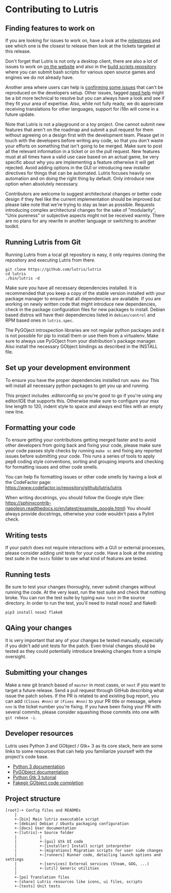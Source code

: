 <!--
SPDX-FileCopyrightText: 2018-2022 Lutris Team and Contributors <https://lutris.net>
SPDX-FileCopyrightText: 2018-2019, 2021, 2022 Mathieu Comandon <strider@strycore.com>

SPDX-License-Identifier: GPL-3.0-or-later
-->
Contributing to Lutris
======================

Finding features to work on
---------------------------

If you are looking for issues to work on, have a look at the
[milestones](https://github.com/lutris/lutris/milestones) and see which one is
the closest to release then look at the tickets targeted at this release.

Don't forget that Lutris is not only a desktop client, there are also a lot of
issues to work on [on the website](https://github.com/lutris/website/issues)
and also in the [build scripts repository](https://github.com/lutris/buildbot)
where you can submit bash scripts for various open source games and engines we
do not already have.

Another area where users can help is [confirming some
issues](https://github.com/lutris/lutris/issues?q=is%3Aissue+is%3Aopen+label%3A%22need+help%22)
that can't be reproduced on the developers setup. Other issues, tagged [need
help](https://github.com/lutris/lutris/issues?q=is%3Aissue+is%3Aopen+label%3A%22need+help%22)
might be a bit more technical to resolve but you can always have a look and see
if they fit your area of expertise. Also, while not fully ready, we do
appreciate receiving translations for other languages, support for i18n will
come in a future update.

Note that Lutris is not a playground or a toy project. One cannot submit new
features that aren't on the roadmap and submit a pull request for them without
agreeing on a design first with the development team. Please get in touch with
the developers before writing any code, so that you don't waste your efforts on
something that isn't going to be merged. Make sure to post all
the relevant information in a ticket or on the pull request. New features must
at all times have a valid use case based on an actual game, be very specific
about why you are implementing a feature otherwise it will get rejected.
Avoid adding options in the GUI or introducing new installer directives for
things that can be automated. Lutris focuses heavily on automation and on doing
the right thing by default. Only introduce new option when absolutely
necessary.

Contributors are welcome to suggest architectural changes or better code design
if they feel like the current implementation should be improved but please take
note that we're trying to stay as lean as possible. Requests introducing complex
architectural changes for the sake of "modularity", "Unix pureness" or subjective
aspects might not be received warmly. There are no plans for any rewrite in
another language or switching to another toolkit.

Running Lutris from Git
-----------------------

Running Lutris from a local git repository is easy, it only requires cloning
the repository and executing Lutris from there.

    git clone https://github.com/lutris/lutris
    cd lutris
    ./bin/lutris -d

Make sure you have all necessary dependencies installed. It is recommended that
you keep a copy of the stable version installed with your package manager to
ensure that all dependencies are available.
If you are working on newly written code that might introduce
new dependencies, check in the package configuration files for new packages to
install. Debian based distros will have their dependencies listed
in `debian/control` and RPM based ones in `lutris.spec`.

The PyGOject introspection libraries are not regular python packages and
it is not possible for pip to install them or use them from a virtualenv. Make
sure to always use PyGOject from your distribution's package manager. Also
install the necessary GObject bindings as described in the INSTALL file.

Set up your development environment
-----------------------------------

To ensure you have the proper dependencies installed run: `make dev`
This will install all necessary python packages to get you up and running.

This project includes .editorconfig so you're good to go if you're using any
editor/IDE that supports this. Otherwise make sure to configure your max line
length to 120, indent style to space and always end files with an empty new line.

Formatting your code
--------------------

To ensure getting your contributions getting merged faster and to avoid other
developers from going back and fixing your code, please make sure your code
passes style checks by running `make sc` and fixing any reported issues
before submitting your code. This runs a series of tools to apply pep8 coding
style conventions, sorting and grouping imports and checking for formatting issues
and other code smells.

You can help fix formatting issues or other code smells by having a look at
the CodeFactor page: https://www.codefactor.io/repository/github/lutris/lutris

When writing docstrings, you should follow the Google style
(See: https://sphinxcontrib-napoleon.readthedocs.io/en/latest/example_google.html)
You should always provide docstrings, otherwise your code wouldn't pass a
Pylint check.

Writing tests
-------------

If your patch does not require interactions with a GUI or external processes,
please consider adding unit tests for your code. Have a look at the existing
test suite in the `tests` folder to see what kind of features are tested.

Running tests
-------------

Be sure to test your changes thoroughly, never submit changes without running
the code. At the very least, run the test suite and check that nothing broke.
You can run the test suite by typing `make test` in the source directory.
In order to run the test, you'll need to install nose2 and flake8:

    pip3 install nose2 flake8

QAing your changes
------------------

It is very important that any of your changes be tested manually, especially if
you didn't add unit tests for the patch. Even trivial changes should be tested
as they could potentially introduce breaking changes from a simple oversight.

Submitting your changes
-----------------------

Make a new git branch based of `master` in most cases, or `next` if you want to
target a future release. Send a pull request through GitHub describing what
issue the patch solves. If the PR is related to and existing bug report, you
can add `(Closes #nnn)` or `(Fixes #nnn)` to your PR title or message, where
`nnn` is the ticket number you're fixing. If you have been fixing your PR with
several commits, please consider squashing those commits into one with `git
rebase -i`.

Developer resources
-------------------

Lutris uses Python 3 and GObject / Gtk+ 3 as its core stack, here are some
links to some resources that can help you familiarize yourself with the
project's code base.

* [Python 3 documentation](https://docs.python.org/3/)
* [PyGObject documentation](https://pygobject.readthedocs.io/en/latest/)
* [Python Gtk 3 tutorial](https://python-gtk-3-tutorial.readthedocs.io/en/latest/objects.html)
* [Fakegir GObject code completion](https://github.com/strycore/fakegir)

Project structure
-----------------

    [root]-+ Config files and READMEs
        |
        +-[bin] Main lutris executable script
        +-[debian] Debian / Ubuntu packaging configuration
        +-[docs] User documentation
        +-[lutris]-+ Source folder
        |          |
        |          +-[gui] Gtk UI code
        |          +-[installer] Install script interpreter
        |          +-[migrations] Migration scripts for user side changes
        |          +-[runners] Runner code, detailing launch options and settings
        |          +-[services] External services (Steam, GOG, ...)
        |          +-[util] Generic utilities
        |
        +-[po] Translation files
        +-[share] Lutris resources like icons, ui files, scripts
        +-[tests] Unit tests
